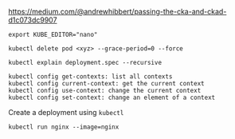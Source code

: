 https://medium.com/@andrewhibbert/passing-the-cka-and-ckad-d1c073dc9907

```
export KUBE_EDITOR="nano"
```

```
kubectl delete pod <xyz> --grace-period=0 --force
```

```
kubectl explain deployment.spec --recursive
```

```
kubectl config get-contexts: list all contexts
kubectl config current-context: get the current context
kubectl config use-context: change the current context
kubectl config set-context: change an element of a context
```

Create a deployment using `kubectl`

```
kubectl run nginx --image=nginx
```

